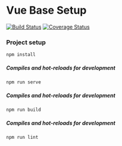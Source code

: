 # Vue Base Setup
[![Build Status](https://travis-ci.org/v2hummel/vuetest.svg?branch=master)](https://travis-ci.org/v2hummel/vuetest)
[![Coverage Status](https://coveralls.io/repos/github/v2hummel/vuetest/badge.svg)](https://coveralls.io/github/v2hummel/vuetest)

### Project setup
```
npm install
```

##### Compiles and hot-reloads for development
```
npm run serve
```

##### Compiles and hot-reloads for development
```
npm run build
```

##### Compiles and hot-reloads for development
```
npm run lint
```
